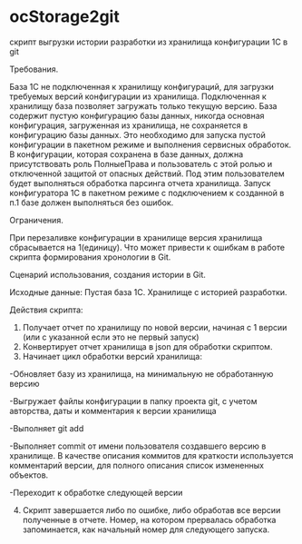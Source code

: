 # ocStorage2git
скрипт выгрузки истории разработки из хранилища конфигурации 1С в git

Требования.

База 1С не подключенная к хранилищу конфигураций, для загрузки требуемых версий конфигурации из хранилища. 
Подключенная к хранилищу база позволяет загружать только текущую версию.
База содержит пустую конфигурацию базы данных, никогда основная конфигурация, загруженная из хранилища, 
не сохраняется в конфигурацию базы данных. 
Это необходимо для запуска пустой конфигурации в пакетном режиме и выполнения сервисных обработок.
В конфигурации, которая сохранена в базе данных, должна присутствовать роль ПолныеПрава и пользователь
с этой ролью и отключенной защитой от опасных действий. 
Под этим пользователем будет выполняться обработка парсинга отчета хранилища.
Запуск конфигуратора 1С в пакетном режиме с подключением к созданной в п.1 базе должен выполняться без ошибок.

Ограничения.

При перезаливке конфигурации в хранилище версия хранилища сбрасывается на 1(единицу). 
Что может привести к ошибкам в работе скрипта формирования хронологии в Git.

Сценарий использования, создания истории в Git.

Исходные данные:
	Пустая база 1С. Хранилище с историей разработки.
	
Действия скрипта:

1. Получает  отчет по хранилищу по новой версии, начиная с 1 версии (или с указанной если это не первый запуск)
2. Конвертирует отчет хранилища в json для обработки скриптом.
3. Начинает цикл обработки версий хранилища:
 
-Обновляет базу из хранилища, на минимальную не обработанную версию

-Выгружает файлы конфигурации в папку проекта git, с учетом авторства, даты и комментария к версии хранилища

-Выполняет git add

-Выполняет commit от имени пользователя создавшего версию в хранилище. 
  В качестве описания коммитов для краткости используется комментарий версии, 
  для полного описания список измененных объектов.
  
-Переходит к обработке следующей версии

4. Скрипт завершается либо по ошибке, либо обработав все версии полученные в отчете. 
    Номер, на котором прервалась обработка запоминается, как начальный номер для следующего запуска.
